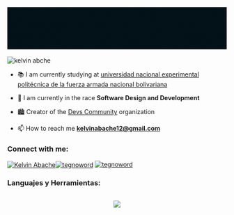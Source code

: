 <!-- GIF HEADER -->
<img src="https://github.com/AnderMendoza/AnderMendoza/raw/main/assets/banner-header.gif">

<!-- VISTAS DEL PERFIL -->
<p align="left"> <img src="https://komarev.com/ghpvc/?username=andermendoza&label=Profile%20views&color=0e75b6&style=flat" alt="kelvin abche"/> </p>

<!-- BREVE DESCRIPCION -->
- 📚 I am currently studying at [universidad nacional experimental politécnica de la fuerza armada nacional bolivariana](http://www.unefa.edu.ve/)

- 🌱 I am currently in the race **Software Design and Development**

- 🏙 Creator of the [Devs Community](https://github.com/Devs-Com) organization

- 📫 How to reach me **kelvinabache12@gmail.com**

<!-- CONTACTO -->
<h3 align="left">Connect with me:</h3>
<p align="left">
  
<a href="https://www.linkedin.com/in/kelvin-abache-50668a234?lipi=urn%3Ali%3Apage%3Ad_flagship3_profile_view_base_contact_details%3BdcIV1JO7QbqSGMAvqJnayg%3D%3D" target="blank"><img align="center" src="https://raw.githubusercontent.com/rahuldkjain/github-profile-readme-generator/master/src/images/icons/Social/linked-in-alt.svg" alt="Kelvin Abache" height="30" width="40" /></a><a href="https://www.instagram.com/tegnoword?igsh=MXU3OW50OWZ4cmMzeg==" target="blank"><img align="center" src="https://raw.githubusercontent.com/rahuldkjain/github-profile-readme-generator/master/src/images/icons/Social/instagram.svg" alt="tegnoword" height="30" width="40" /></a>
<a href="http://www.youtube.com/@tegnoword"><img src="https://img.shields.io/badge/YouTube-FF0000?style=for-the-badge&logo=youtube&logoColor=white" alt="tegnoword" height="30" width="40"/></a>
</p>

<!-- LENGUAJES Y HERRAMIENTAS -->
<h3 align="left">Languajes y Herramientas:</h3>
<div style="display:grid;align-items:center;justify-content:center">
  <p>
  <a href="https://skillicons.dev">
    <img src="https://skillicons.dev/icons?i=git,js,py,fastapi,bash,nodejs,npm,mysql,linux" />
  </a>
  </p>
</div>
